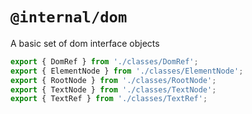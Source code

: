 # `@internal/dom`

A basic set of dom interface objects

[comment]: <> (TODO: expand on the top-level docs)

```js
export { DomRef } from './classes/DomRef';
export { ElementNode } from './classes/ElementNode';
export { RootNode } from './classes/RootNode';
export { TextNode } from './classes/TextNode';
export { TextRef } from './classes/TextRef';
```
